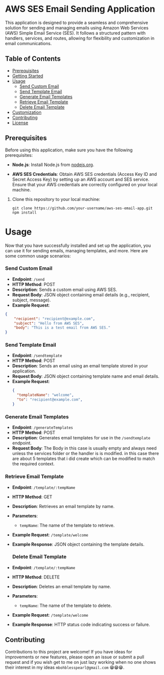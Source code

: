 # AWS SES Email Sending Application
This application is designed to provide a seamless and comprehensive solution for sending and managing emails using Amazon Web Services (AWS) Simple Email Service (SES). It follows a structured pattern with handlers, services, and routes, allowing for flexibility and customization in email communications.


## Table of Contents

- [Prerequisites](#prerequisites)
- [Getting Started](#getting-started)
- [Usage](#usage)
  - [Send Custom Email](#send-custom-email)
  - [Send Template Email](#send-template-email)
  - [Generate Email Templates](#generate-email-templates)
  - [Retrieve Email Template](#retrieve-email-template)
  - [Delete Email Template](#delete-email-template)
- [Customization](#customization)
- [Contributing](#contributing)
- [License](#license)

## Prerequisites

Before using this application, make sure you have the following prerequisites:

- **Node.js**: Install Node.js from [nodejs.org](https://nodejs.org/).

- **AWS SES Credentials**: Obtain AWS SES credentials (Access Key ID and Secret Access Key) by setting up an AWS account and SES service. Ensure that your AWS credentials are correctly configured on your local machine.


1. Clone this repository to your local machine:

   ```shell
   git clone https://github.com/your-username/aws-ses-email-app.git
   npm install
   ```
# Usage
Now that you have successfully installed and set up the application, you can use it for sending emails, managing templates, and more. Here are some common usage scenarios:

### Send Custom Email
- **Endpoint**: `/send`
- **HTTP Method**: POST
- **Description**: Sends a custom email using AWS SES.
- **Request Body**: JSON object containing email details (e.g., recipient, subject, message).
- **Example Request**:
``` json
{
    "recipient": "recipient@example.com",
    "subject": "Hello from AWS SES",
    "body": "This is a test email from AWS SES."
}
```

### Send Template Email
- **Endpoint**: `/sendtemplate`
- **HTTP Method**: POST
- **Description**: Sends an email using an email template stored in your application.
- **Request Body**: JSON object containing template name and email details.
- **Example Request**:
  ```json
  {
    "templateName": "welcome",
    "to": "recipient@example.com",
  }
  ```

### Generate Email Templates
- **Endpoint**: `/generateTemplates`
- **HTTP Method**: POST
- **Description**: Generates email templates for use in the `/sendtemplate` endpoint.
- **Request Body**: The Body in this case is usually empty and always need unless the services folder or the handler is is modified. in this case there are about 5 templates that i did create which can be modified to match the required context.


### Retrieve Email Template
- **Endpoint**: `/template/:tempName`
- **HTTP Method**: GET
- **Description**: Retrieves an email template by name.
- **Parameters**:
  - `tempName`: The name of the template to retrieve.
- **Example Request**: `/template/welcome`
- **Example Response**: JSON object containing the template details.

  ### Delete Email Template
- **Endpoint**: `/template/:tempName`
- **HTTP Method**: DELETE
- **Description**: Deletes an email template by name.
- **Parameters**:
  - `tempName`: The name of the template to delete.
- **Example Request**: `/template/welcome`
- **Example Response**: HTTP status code indicating success or failure.

## Contributing
Contributions to this project are welcome! If you have ideas for improvements or new features, please open an issue or submit a pull request and if you wish get to me on just lazy working when no one shows their interest in my ideas `mbohblesspearl@gmail.com` 😁😁😁.




  



